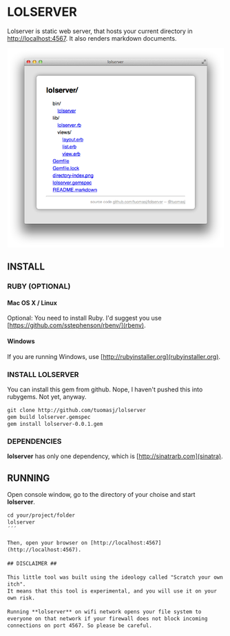 # LOLSERVER #

Lolserver is static web server, that hosts your current directory in [http://localhost:4567](http://localhost:4567). It also renders markdown documents.

![Directory Index](directory-index.png)

## INSTALL ##

### RUBY (OPTIONAL) ###

#### Mac OS X / Linux ####

Optional: You need to install Ruby. I'd suggest you use [https://github.com/sstephenson/rbenv/](rbenv).

#### Windows ####

If you are running Windows, use [http://rubyinstaller.org](rubyinstaller.org).

### INSTALL LOLSERVER ###

You can install this gem from github. Nope, I haven't pushed this into rubygems. Not yet, anyway.

```
git clone http://github.com/tuomasj/lolserver
gem build lolserver.gemspec
gem install lolserver-0.0.1.gem
```

### DEPENDENCIES ###

**lolserver** has only one dependency, which is [http://sinatrarb.com](sinatra).

## RUNNING ##

Open console window, go to the directory of your choise and start **lolserver**.

```
cd your/project/folder
lolserver
´´´

Then, open your browser on [http://localhost:4567](http://localhost:4567).

## DISCLAIMER ##

This little tool was built using the ideology called "Scratch your own itch".
It means that this tool is experimental, and you will use it on your own risk.

Running **lolserver** on wifi network opens your file system to everyone on that network if your firewall does not block incoming connections on port 4567. So please be careful.
